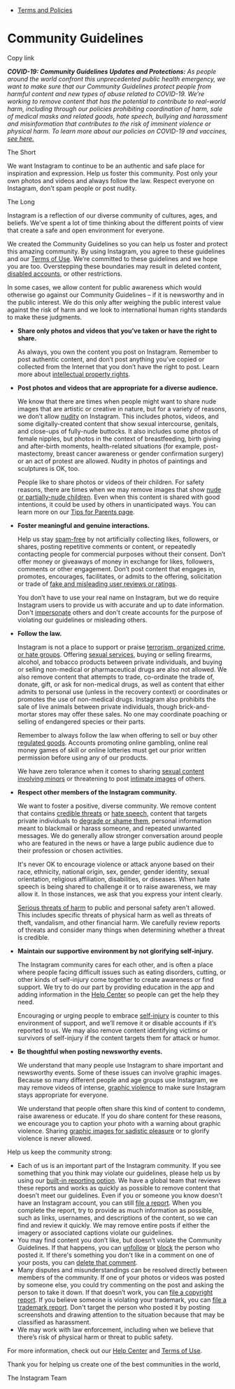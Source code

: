 *   [Terms and Policies](https://help.instagram.com/1417489251945243/?helpref=breadcrumb)

Community Guidelines
====================

Copy link

_**COVID-19: Community Guidelines Updates and Protections:** As people around the world confront this unprecedented public health emergency, we want to make sure that our Community Guidelines protect people from harmful content and new types of abuse related to COVID-19. We’re working to remove content that has the potential to contribute to real-world harm, including through our policies prohibiting coordination of harm, sale of medical masks and related goods, hate speech, bullying and harassment and misinformation that contributes to the risk of imminent violence or physical harm. To learn more about our policies on COVID-19 and vaccines, [see here.](https://help.instagram.com/697825587576762?helpref=faq_content)_

The Short

We want Instagram to continue to be an authentic and safe place for inspiration and expression. Help us foster this community. Post only your own photos and videos and always follow the law. Respect everyone on Instagram, don’t spam people or post nudity.

The Long

Instagram is a reflection of our diverse community of cultures, ages, and beliefs. We’ve spent a lot of time thinking about the different points of view that create a safe and open environment for everyone.

We created the Community Guidelines so you can help us foster and protect this amazing community. By using Instagram, you agree to these guidelines and our [Terms of Use](https://www.instagram.com/legal/terms). We’re committed to these guidelines and we hope you are too. Overstepping these boundaries may result in deleted content, [disabled accounts](https://help.instagram.com/366993040048856?helpref=faq_content), or other restrictions.

In some cases, we allow content for public awareness which would otherwise go against our Community Guidelines – if it is newsworthy and in the public interest. We do this only after weighing the public interest value against the risk of harm and we look to international human rights standards to make these judgments.

*   **Share only photos and videos that you’ve taken or have the right to share.**
    
    As always, you own the content you post on Instagram. Remember to post authentic content, and don’t post anything you’ve copied or collected from the Internet that you don’t have the right to post. Learn more about [intellectual property rights](https://help.instagram.com/126382350847838?helpref=faq_content).
    
*   **Post photos and videos that are appropriate for a diverse audience.**
    
    We know that there are times when people might want to share nude images that are artistic or creative in nature, but for a variety of reasons, we don’t allow [nudity](https://l.instagram.com/?u=https%3A%2F%2Fwww.facebook.com%2Fcommunitystandards%2Fadult_nudity_sexual_activity&e=AT2WBxUK-5Ac9DNdOxS1IgxMrLj2OoEo7j6oz4QvNqzWBMffNaapVMUa8g-qNGca5TJ7IdyzV5h8Kjl2hfWRjs09hU63QSFQtU-Xk3SGjWiNxooReNbPndoM0jT5aqywNc11QnmuCE70YG0Qxf3NvA) on Instagram. This includes photos, videos, and some digitally-created content that show sexual intercourse, genitals, and close-ups of fully-nude buttocks. It also includes some photos of female nipples, but photos in the context of breastfeeding, birth giving and after-birth moments, health-related situations (for example, post-mastectomy, breast cancer awareness or gender confirmation surgery) or an act of protest are allowed. Nudity in photos of paintings and sculptures is OK, too.
    
    People like to share photos or videos of their children. For safety reasons, there are times when we may remove images that show [nude or partially-nude children](https://l.instagram.com/?u=https%3A%2F%2Fwww.facebook.com%2Fcommunitystandards%2Fchild_nudity_sexual_exploitation&e=AT2WBxUK-5Ac9DNdOxS1IgxMrLj2OoEo7j6oz4QvNqzWBMffNaapVMUa8g-qNGca5TJ7IdyzV5h8Kjl2hfWRjs09hU63QSFQtU-Xk3SGjWiNxooReNbPndoM0jT5aqywNc11QnmuCE70YG0Qxf3NvA). Even when this content is shared with good intentions, it could be used by others in unanticipated ways. You can learn more on our [Tips for Parents page](https://help.instagram.com/154475974694511/?helpref=faq_content).
    
*   **Foster meaningful and genuine interactions.**
    
    Help us stay [spam-free](https://l.instagram.com/?u=https%3A%2F%2Fwww.facebook.com%2Fcommunitystandards%2Fspam&e=AT2WBxUK-5Ac9DNdOxS1IgxMrLj2OoEo7j6oz4QvNqzWBMffNaapVMUa8g-qNGca5TJ7IdyzV5h8Kjl2hfWRjs09hU63QSFQtU-Xk3SGjWiNxooReNbPndoM0jT5aqywNc11QnmuCE70YG0Qxf3NvA) by not artificially collecting likes, followers, or shares, posting repetitive comments or content, or repeatedly contacting people for commercial purposes without their consent. Don’t offer money or giveaways of money in exchange for likes, followers, comments or other engagement. Don’t post content that engages in, promotes, encourages, facilitates, or admits to the offering, solicitation or trade of [fake and misleading user reviews or ratings](https://l.instagram.com/?u=https%3A%2F%2Fwww.facebook.com%2Fcommunitystandards%2Ffraud_deception&e=AT2WBxUK-5Ac9DNdOxS1IgxMrLj2OoEo7j6oz4QvNqzWBMffNaapVMUa8g-qNGca5TJ7IdyzV5h8Kjl2hfWRjs09hU63QSFQtU-Xk3SGjWiNxooReNbPndoM0jT5aqywNc11QnmuCE70YG0Qxf3NvA).
    
    You don’t have to use your real name on Instagram, but we do require Instagram users to provide us with accurate and up to date information. Don't [impersonate](https://l.instagram.com/?u=https%3A%2F%2Fwww.facebook.com%2Fcommunitystandards%2Fmisrepresentation&e=AT2WBxUK-5Ac9DNdOxS1IgxMrLj2OoEo7j6oz4QvNqzWBMffNaapVMUa8g-qNGca5TJ7IdyzV5h8Kjl2hfWRjs09hU63QSFQtU-Xk3SGjWiNxooReNbPndoM0jT5aqywNc11QnmuCE70YG0Qxf3NvA) others and don't create accounts for the purpose of violating our guidelines or misleading others.
    
*   **Follow the law.**
    
    Instagram is not a place to support or praise [terrorism, organized crime, or hate groups](https://l.instagram.com/?u=https%3A%2F%2Fwww.facebook.com%2Fcommunitystandards%2Fdangerous_individuals_organizations&e=AT2WBxUK-5Ac9DNdOxS1IgxMrLj2OoEo7j6oz4QvNqzWBMffNaapVMUa8g-qNGca5TJ7IdyzV5h8Kjl2hfWRjs09hU63QSFQtU-Xk3SGjWiNxooReNbPndoM0jT5aqywNc11QnmuCE70YG0Qxf3NvA). Offering [sexual services](https://l.instagram.com/?u=https%3A%2F%2Fwww.facebook.com%2Fcommunitystandards%2Fsexual_solicitation&e=AT2WBxUK-5Ac9DNdOxS1IgxMrLj2OoEo7j6oz4QvNqzWBMffNaapVMUa8g-qNGca5TJ7IdyzV5h8Kjl2hfWRjs09hU63QSFQtU-Xk3SGjWiNxooReNbPndoM0jT5aqywNc11QnmuCE70YG0Qxf3NvA), buying or selling firearms, alcohol, and tobacco products between private individuals, and buying or selling non-medical or pharmaceutical drugs are also not allowed. We also remove content that attempts to trade, co-ordinate the trade of, donate, gift, or ask for non-medical drugs, as well as content that either admits to personal use (unless in the recovery context) or coordinates or promotes the use of non-medical drugs. Instagram also prohibits the sale of live animals between private individuals, though brick-and-mortar stores may offer these sales. No one may coordinate poaching or selling of endangered species or their parts.
    
    Remember to always follow the law when offering to sell or buy other [regulated goods](https://l.instagram.com/?u=https%3A%2F%2Fwww.facebook.com%2Fcommunitystandards%2Fregulated_goods&e=AT2WBxUK-5Ac9DNdOxS1IgxMrLj2OoEo7j6oz4QvNqzWBMffNaapVMUa8g-qNGca5TJ7IdyzV5h8Kjl2hfWRjs09hU63QSFQtU-Xk3SGjWiNxooReNbPndoM0jT5aqywNc11QnmuCE70YG0Qxf3NvA). Accounts promoting online gambling, online real money games of skill or online lotteries must get our prior written permission before using any of our products.
    
    We have zero tolerance when it comes to sharing [sexual content involving minors](https://l.instagram.com/?u=https%3A%2F%2Fwww.facebook.com%2Fcommunitystandards%2Fchild_nudity_sexual_exploitation&e=AT2WBxUK-5Ac9DNdOxS1IgxMrLj2OoEo7j6oz4QvNqzWBMffNaapVMUa8g-qNGca5TJ7IdyzV5h8Kjl2hfWRjs09hU63QSFQtU-Xk3SGjWiNxooReNbPndoM0jT5aqywNc11QnmuCE70YG0Qxf3NvA) or threatening to post [intimate images](https://l.instagram.com/?u=https%3A%2F%2Fwww.facebook.com%2Fcommunitystandards%2Fsexual_exploitation_adults&e=AT2WBxUK-5Ac9DNdOxS1IgxMrLj2OoEo7j6oz4QvNqzWBMffNaapVMUa8g-qNGca5TJ7IdyzV5h8Kjl2hfWRjs09hU63QSFQtU-Xk3SGjWiNxooReNbPndoM0jT5aqywNc11QnmuCE70YG0Qxf3NvA) of others.
    
*   **Respect other members of the Instagram community.**
    
    We want to foster a positive, diverse community. We remove content that contains [credible threats](https://l.instagram.com/?u=https%3A%2F%2Fwww.facebook.com%2Fcommunitystandards%2Fcredible_violence&e=AT2WBxUK-5Ac9DNdOxS1IgxMrLj2OoEo7j6oz4QvNqzWBMffNaapVMUa8g-qNGca5TJ7IdyzV5h8Kjl2hfWRjs09hU63QSFQtU-Xk3SGjWiNxooReNbPndoM0jT5aqywNc11QnmuCE70YG0Qxf3NvA) or [hate speech](https://l.instagram.com/?u=https%3A%2F%2Fwww.facebook.com%2Fcommunitystandards%2Fhate_speech&e=AT2WBxUK-5Ac9DNdOxS1IgxMrLj2OoEo7j6oz4QvNqzWBMffNaapVMUa8g-qNGca5TJ7IdyzV5h8Kjl2hfWRjs09hU63QSFQtU-Xk3SGjWiNxooReNbPndoM0jT5aqywNc11QnmuCE70YG0Qxf3NvA), content that targets private individuals to [degrade or shame them](https://l.instagram.com/?u=https%3A%2F%2Fwww.facebook.com%2Fcommunitystandards%2Fbullying&e=AT2WBxUK-5Ac9DNdOxS1IgxMrLj2OoEo7j6oz4QvNqzWBMffNaapVMUa8g-qNGca5TJ7IdyzV5h8Kjl2hfWRjs09hU63QSFQtU-Xk3SGjWiNxooReNbPndoM0jT5aqywNc11QnmuCE70YG0Qxf3NvA), personal information meant to blackmail or harass someone, and repeated unwanted messages. We do generally allow stronger conversation around people who are featured in the news or have a large public audience due to their profession or chosen activities.
    
    It's never OK to encourage violence or attack anyone based on their race, ethnicity, national origin, sex, gender, gender identity, sexual orientation, religious affiliation, disabilities, or diseases. When hate speech is being shared to challenge it or to raise awareness, we may allow it. In those instances, we ask that you express your intent clearly.
    
    [Serious threats of harm](https://l.instagram.com/?u=https%3A%2F%2Fwww.facebook.com%2Fcommunitystandards%2Fcredible_violence&e=AT2WBxUK-5Ac9DNdOxS1IgxMrLj2OoEo7j6oz4QvNqzWBMffNaapVMUa8g-qNGca5TJ7IdyzV5h8Kjl2hfWRjs09hU63QSFQtU-Xk3SGjWiNxooReNbPndoM0jT5aqywNc11QnmuCE70YG0Qxf3NvA) to public and personal safety aren't allowed. This includes specific threats of physical harm as well as threats of theft, vandalism, and other financial harm. We carefully review reports of threats and consider many things when determining whether a threat is credible.
    
*   **Maintain our supportive environment by not glorifying self-injury.**
    
    The Instagram community cares for each other, and is often a place where people facing difficult issues such as eating disorders, cutting, or other kinds of self-injury come together to create awareness or find support. We try to do our part by providing education in the app and adding information in the [Help Center](https://help.instagram.com/) so people can get the help they need.
    
    Encouraging or urging people to embrace [self-injury](https://l.instagram.com/?u=https%3A%2F%2Fwww.facebook.com%2Fcommunitystandards%2Fsuicide_self_injury_violence&e=AT2WBxUK-5Ac9DNdOxS1IgxMrLj2OoEo7j6oz4QvNqzWBMffNaapVMUa8g-qNGca5TJ7IdyzV5h8Kjl2hfWRjs09hU63QSFQtU-Xk3SGjWiNxooReNbPndoM0jT5aqywNc11QnmuCE70YG0Qxf3NvA) is counter to this environment of support, and we’ll remove it or disable accounts if it’s reported to us. We may also remove content identifying victims or survivors of self-injury if the content targets them for attack or humor.
    
*   **Be thoughtful when posting newsworthy events.**
    
    We understand that many people use Instagram to share important and newsworthy events. Some of these issues can involve graphic images. Because so many different people and age groups use Instagram, we may remove videos of intense, [graphic violence](https://l.instagram.com/?u=https%3A%2F%2Fwww.facebook.com%2Fcommunitystandards%2Fgraphic_violence&e=AT2WBxUK-5Ac9DNdOxS1IgxMrLj2OoEo7j6oz4QvNqzWBMffNaapVMUa8g-qNGca5TJ7IdyzV5h8Kjl2hfWRjs09hU63QSFQtU-Xk3SGjWiNxooReNbPndoM0jT5aqywNc11QnmuCE70YG0Qxf3NvA) to make sure Instagram stays appropriate for everyone.
    
    We understand that people often share this kind of content to condemn, raise awareness or educate. If you do share content for these reasons, we encourage you to caption your photo with a warning about graphic violence. Sharing [graphic images for sadistic pleasure](https://l.instagram.com/?u=https%3A%2F%2Fwww.facebook.com%2Fcommunitystandards%2Fcruel_insensitive&e=AT2WBxUK-5Ac9DNdOxS1IgxMrLj2OoEo7j6oz4QvNqzWBMffNaapVMUa8g-qNGca5TJ7IdyzV5h8Kjl2hfWRjs09hU63QSFQtU-Xk3SGjWiNxooReNbPndoM0jT5aqywNc11QnmuCE70YG0Qxf3NvA) or to glorify violence is never allowed.
    

Help us keep the community strong:

*   Each of us is an important part of the Instagram community. If you see something that you think may violate our guidelines, please help us by using our [built-in reporting option](https://help.instagram.com/165828726894770?helpref=faq_content). We have a global team that reviews these reports and works as quickly as possible to remove content that doesn’t meet our guidelines. Even if you or someone you know doesn’t have an Instagram account, you can still [file a report](https://help.instagram.com/contact/383679321740945). When you complete the report, try to provide as much information as possible, such as links, usernames, and descriptions of the content, so we can find and review it quickly. We may remove entire posts if either the imagery or associated captions violate our guidelines.
*   You may find content you don’t like, but doesn’t violate the Community Guidelines. If that happens, you can [unfollow](https://help.instagram.com/286340048138725?helpref=faq_content) or [block](https://help.instagram.com/426700567389543/?helpref=faq_content) the person who posted it. If there's something you don't like in a comment on one of your posts, you can [delete that comment](https://help.instagram.com/289098941190483?helpref=faq_content).
*   Many disputes and misunderstandings can be resolved directly between members of the community. If one of your photos or videos was posted by someone else, you could try commenting on the post and asking the person to take it down. If that doesn’t work, you can [file a copyright report](https://help.instagram.com/126382350847838?helpref=faq_content). If you believe someone is violating your trademark, you can [file a trademark report](https://help.instagram.com/222826637847963?helpref=faq_content). Don't target the person who posted it by posting screenshots and drawing attention to the situation because that may be classified as harassment.
*   We may work with law enforcement, including when we believe that there’s risk of physical harm or threat to public safety.

For more information, check out our [Help Center](https://help.instagram.com/) and [Terms of Use](https://l.instagram.com/?u=http%3A%2F%2Finstagram.com%2Flegal%2Fterms%2F%23&e=AT2WBxUK-5Ac9DNdOxS1IgxMrLj2OoEo7j6oz4QvNqzWBMffNaapVMUa8g-qNGca5TJ7IdyzV5h8Kjl2hfWRjs09hU63QSFQtU-Xk3SGjWiNxooReNbPndoM0jT5aqywNc11QnmuCE70YG0Qxf3NvA).

Thank you for helping us create one of the best communities in the world,

The Instagram Team
